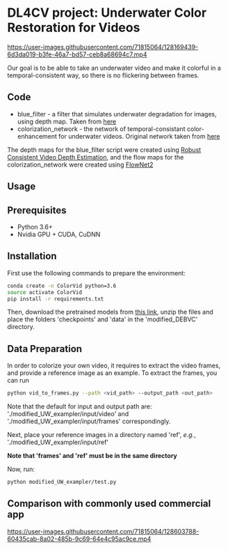 


# DL4CV project: Underwater Color Restoration for Videos

https://user-images.githubusercontent.com/71815064/128169439-6d3da019-b3fe-46a7-bd57-ceb8a68694c7.mp4

Our goal is to be able to take an underwater video and make it colorful in a temporal-consistent way, so there is no flickering between frames. 

## Code
- blue_filter - a filter that simulates underwater degradation for images, using depth map. Taken from [here](https://li-chongyi.github.io/proj_underwater_image_synthesis.html)
- colorization_network - the network of temporal-consistant color-enhancement for underwater videos. Original network taken from [here](https://github.com/zhangmozhe/Deep-Exemplar-based-Video-Colorization)

The depth maps for the blue_filter script were created using [Robust Consistent Video Depth Estimation](https://robust-cvd.github.io/), and the flow maps for the colorization_network were created using [FlowNet2](https://github.com/NVIDIA/flownet2-pytorch)

## Usage

## Prerequisites

- Python 3.6+
- Nvidia GPU + CUDA, CuDNN

## Installation

First use the following commands to prepare the environment:

```bash
conda create -n ColorVid python=3.6
source activate ColorVid
pip install -r requirements.txt
```

Then, download the pretrained models from [this link](https://drive.google.com/drive/folders/1OxB0G1blnjIDcFQ2Cnt4RfJbP-Iw-QH-?usp=sharing),
unzip the files and place the folders 'checkpoints' and 'data' in the 'modified_DEBVC' directory.

## Data Preparation

In order to colorize your own video, it requires to extract the video frames, and provide a reference image as an example.
To extract the frames, you can run
```bash
python vid_to_frames.py --path <vid_path> --output_path <out_path>
```
Note that the default for input and output path are: './modified_UW_exampler/input/video' and './modified_UW_exampler/input/frames' correspondingly.

Next, place your reference images in a directory named 'ref', _e.g._, './modified_UW_exampler/input/ref'

**Note that 'frames' and 'ref' must be in the same directory**

Now, run:

```bash
python modified_UW_exampler/test.py
```


## Comparison with commonly used commercial app


https://user-images.githubusercontent.com/71815064/128603788-60435cab-8a02-485b-9c69-64e4c95ac9ce.mp4

